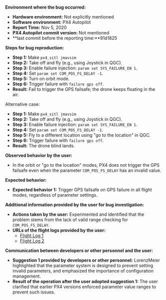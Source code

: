 **Environment where the bug occurred:**

- **Hardware environment:** Not explicitly mentioned
- **Software environment:** PX4 Autopilot
- **Report Time:** Nov 5, 2020
- **PX4 Autopilot commit version:** Not mentioned
- **last commit before the reporting time:**91d1825

**Steps for bug reproduction:**

- **Step 1:** Make `px4_sitl jmavsim`
- **Step 2:** Take off and fly (e.g., using Joystick in QGC).
- **Step 3:** Enable failure injection: `param set SYS_FAILURE_EN 1`.
- **Step 4:** Set `param set COM_POS_FS_DELAY -1`.
- **Step 5:** Turn on orbit mode.
- **Step 6:** Trigger failure with `failure gps off`.
- **Result:** Fail to trigger the GPS failsafe; the drone keeps floating in the air.

Alternative case:
- **Step 1:** Make `px4_sitl jmavsim`
- **Step 2:** Take off and fly (e.g., using Joystick in QGC).
- **Step 3:** Enable failure injection: `param set SYS_FAILURE_EN 1`.
- **Step 4:** Set `param set COM_POS_FS_DELAY -1`.
- **Step 5:** Fly to a different location using "go to the location" in QGC.
- **Step 6:** Trigger failure with `failure gps off`.
- **Result:** The drone blind lands.

**Observed behavior by the user:**
- In the orbit or "go to the location" modes, PX4 does not trigger the GPS failsafe even when the parameter `COM_POS_FS_DELAY` has an invalid value.

**Expected behavior:**
- **Expected behavior 1:** Trigger GPS failsafe on GPS failure in all flight modes, regardless of parameter settings.

**Additional information provided by the user for bug investigation:**
- **Actions taken by the user:** Experimented and identified that the problem stems from the lack of valid range checking for `COM_POS_FS_DELAY`.
- **URLs of the flight logs provided by the user:**
  - [Flight Log 1](https://logs.px4.io/plot_app?log=a5823c45-07e5-43f5-9227-e8493ae89e54)
  - [Flight Log 2](https://logs.px4.io/plot_app?log=05fd86e9-3f3f-48c7-aa4f-117894ce26a3)

**Communication between developers or other personnel and the user:**
- **Suggestion 1 provided by developers or other personnel:** LorenzMeier highlighted that the parameter system is designed to prevent setting invalid parameters, and emphasized the importance of configuration management.
- **Result of the operation after the user adopted suggestion 1:** The user clarified that earlier PX4 versions enforced parameter value ranges to prevent such issues.

